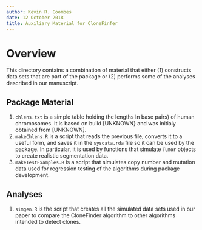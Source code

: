 ```yaml
---
author: Kevin R. Coombes
date: 12 October 2018
title: Auxiliary Material for CloneFinfer
---
```


# Overview
This directory contains a combination of material that either
(1) constructs data sets that are part of the package or (2) performs
some of the analyses described in our manuscript.

## Package Material

1. `chlens.txt` is a simple table holding the lengths In base pairs)
   of human chromosomes. It is based on build [UNKNOWN} and was
   initialy obtained from [UNKNOWN].
2. `makeChlens.R` is a script that reads the previous file, converts
   it to a useful form, and saves it in the `sysdata.rda` file so it
   can be used by the package. In particular, it is used by functions
   that simulate `Tumor` objects to create  realistic segmentation
   data.
3. `makeTestExamples.R` is a script that simulates copy number and
   mutation data used for regression testing of the algorithms during
   package development. 

## Analyses

1. `simgen.R` is the script that creates all the simulated data sets
   used in our paper to compare the CloneFinder algorithm to other
   algorithms intended to detect clones.
